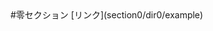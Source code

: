 <!---
title = 零セクション
description = 零セクション
robots = 
section_index = 1
--!>

#零セクション

[リンク](section0/dir0/example)